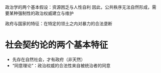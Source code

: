 政治学的两个基本假设：资源困乏与人性自利
因此，公共秩序无法自然形成，需要某种强制性的政治权威建立与维护

政府与国家的特征：在特定的领土之内对暴力的合法垄断

# 社会契约论的两个基本特征
* 先存在自然社会，才有政府（非天然）
* “同意理论”：政治权威的合法性来自被统治者的同意

